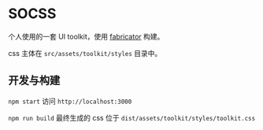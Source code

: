 # SOCSS

个人使用的一套 UI toolkit，使用 [fabricator](http://fbrctr.github.io) 构建。

css 主体在 `src/assets/toolkit/styles` 目录中。


## 开发与构建

`npm start` 访问 `http://localhost:3000`

`npm run build` 最终生成的 css 位于 `dist/assets/toolkit/styles/toolkit.css`
